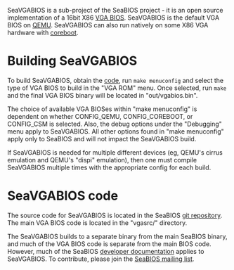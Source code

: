 SeaVGABIOS is a sub-project of the SeaBIOS project - it is an open
source implementation of a 16bit X86
[VGA BIOS](http://en.wikipedia.org/wiki/Video_BIOS). SeaVGABIOS is the
default VGA BIOS on [QEMU](http://www.qemu.org/). SeaVGABIOS can also
run natively on some X86 VGA hardware with
[coreboot](http://www.coreboot.org/).

Building SeaVGABIOS
===================

To build SeaVGABIOS, obtain the [code](Download), run `make
menuconfig` and select the type of VGA BIOS to build in the "VGA ROM"
menu. Once selected, run `make` and the final VGA BIOS binary will be
located in "out/vgabios.bin".

The choice of available VGA BIOSes within "make menuconfig" is
dependent on whether CONFIG_QEMU, CONFIG_COREBOOT, or CONFIG_CSM is
selected. Also, the debug options under the "Debugging" menu apply to
SeaVGABIOS. All other options found in "make menuconfig" apply only to
SeaBIOS and will not impact the SeaVGABIOS build.

If SeaVGABIOS is needed for multiple different devices (eg, QEMU's
cirrus emulation and QEMU's "dispi" emulation), then one must compile
SeaVGABIOS multiple times with the appropriate config for each build.

SeaVGABIOS code
===============

The source code for SeaVGABIOS is located in the SeaBIOS
[git repository](Download). The main VGA BIOS code is located in the
"vgasrc/" directory.

The SeaVGABIOS builds to a separate binary from the main SeaBIOS
binary, and much of the VGA BIOS code is separate from the main BIOS
code. However, much of the SeaBIOS
[developer documentation](Developer_Documentation) applies to
SeaVGABIOS. To contribute, please join the
[SeaBIOS mailing list](Mailinglist).
